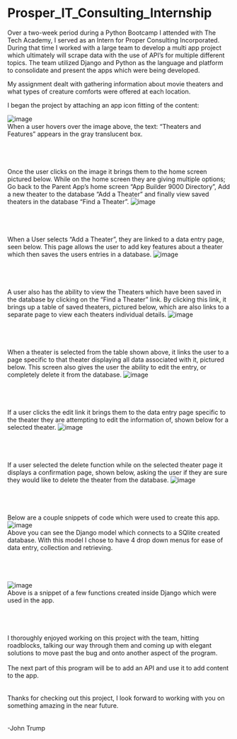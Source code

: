 # Prosper_IT_Consulting_Internship

 
Over a two-week period during a Python Bootcamp I attended with The Tech Academy, I served as an Intern for Proper Consulting Incorporated. During that time I worked with a large team to develop a multi app project which ultimately will scrape data with the use of API’s for multiple different topics. The team utilized Django and Python as the language and platform to consolidate and present the apps which were being developed. 

My assignment dealt with gathering information about movie theaters and what types of creature comforts were offered at each location. 


I began the project by attaching an app icon fitting of the content:  
 
![image](https://user-images.githubusercontent.com/77506001/116932128-bd4b0380-ac16-11eb-92de-97bb9fc0a5d5.png)<br>
When a user hovers over the image above, the text: “Theaters and Features” appears in the gray translucent box.
<br>
<br>
<br>
<br>
<br>
Once the user clicks on the image it brings them to the home screen pictured below. While on the home screen they are giving multiple options; Go back to the Parent App’s home screen “App Builder 9000 Directory”, Add a new theater to the database “Add a Theater” and finally view saved theaters in the database “Find a Theater”. 
![image](https://user-images.githubusercontent.com/77506001/116932683-6bef4400-ac17-11eb-9981-8e6c245e7546.png)
<br>
<br>
<br>
<br>
<br>
When a User selects “Add a Theater”, they are linked to a data entry page, seen below. This page allows the user to add key features about a theater which then saves the users entries in a database. 
![image](https://user-images.githubusercontent.com/77506001/116932773-87f2e580-ac17-11eb-8a35-da8ccb4323f8.png)
<br>
<br>
<br>
<br>
<br>
A user also has the ability to view the Theaters which have been saved in the database by clicking on the “Find a Theater” link. By clicking this link, it brings up a table of saved theaters, pictured below, which are also links to a separate page to view each theaters individual details. 
![image](https://user-images.githubusercontent.com/77506001/116932824-9a6d1f00-ac17-11eb-8846-a8f106567e66.png)
<br>
<br>
<br>
<br>
<br>
When a theater is selected from the table shown above, it links the user to a page specific to that theater displaying all data associated with it, pictured below. This screen also gives the user the ability to edit the entry, or completely delete it from the database. 
![image](https://user-images.githubusercontent.com/77506001/116932886-af49b280-ac17-11eb-8ccd-189085e5670f.png)
<br>
<br>
<br>
<br>
<br>
If a user clicks the edit link it brings them to the data entry page specific to the theater they are attempting to edit the information of, shown below for a selected theater. 
![image](https://user-images.githubusercontent.com/77506001/116932919-bc66a180-ac17-11eb-968e-1478e95f2562.png)
<br>
<br>
<br>
<br>
<br>
If a user selected the delete function while on the selected theater page it displays a confirmation page, shown below, asking the user if they are sure they would like to delete the theater from the database. 
![image](https://user-images.githubusercontent.com/77506001/116933038-dc966080-ac17-11eb-8714-98560e3ee1cf.png)
<br>
<br>
<br>
<br>
<br>
Below are a couple snippets of code which were used to create this app. 
<br>
![image](https://user-images.githubusercontent.com/77506001/116933114-f3d54e00-ac17-11eb-8fca-f77a4504bc75.png)<br>
Above you can see the Django model which connects to a SQlite created database. With this model I chose to have 4 drop down menus for ease of data entry, collection and retrieving. 
<br>
<br>
<br>
<br>
<br>
![image](https://user-images.githubusercontent.com/77506001/116933164-064f8780-ac18-11eb-8931-60206d55720c.png)<br>
Above is a snippet of a few functions created inside Django which were used in the app. 
<br>
<br>
<br>
<br>
<br>
I thoroughly enjoyed working on this project with the team, hitting roadblocks, talking our way through them and coming up with elegant solutions to move past the bug and onto another aspect of the program.  
<br>
The next part of this program will be to add an API and use it to add content to the app. 
<br>
<br>
<br>
Thanks for checking out this project, I look forward to working with you on something amazing in the near future. 
<br>
<br>
<br>
-John Trump 

